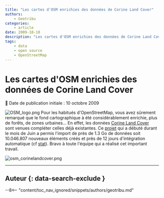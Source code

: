 ```yaml
---
title: "Les cartes d'OSM enrichies des données de Corine Land Cover"
authors:
    - Geotribu
categories:
    - article
date: 2009-10-10
description: "Les cartes d'OSM enrichies des données de Corine Land Cover"
tags:
    - data
    - open source
    - OpenStreetMap
---
```


# Les cartes d'OSM enrichies des données de Corine Land Cover

:calendar: Date de publication initiale : 10 octobre 2009

![OSM_logo.png](https://cdn.geotribu.fr/img/logos-icones/OpenStreetMap/Openstreetmap.png) Pour les habitués d'OpenStreetMap, vous avez sûrement remarqué que le fond cartographique à été considérablement enrichie, plus de forêts, de zones urbaines... En effet, les données [Corine Land Cover](http://www.ifen.fr/index.php?id=88) sont venues compléter celles déjà existantes. Ce [projet](https://wiki.openstreetmap.org/wiki/WikiProject_France/Corine_Land_Cover/#Import_CLCF06) qui a débuté durant le mois de Juin a permis l'import de près de 1.3 Go de données soit 10.046.807 nouveaux éléments créés et près de 12 jours d'intégration automatique (cf [stat](http://osmose.openstreetmap.fr/map/cgi-bin/clc.py)). Bravo à toute l'équipe qui a réalisé cet important travail.

![osm_corinelandcover.png](https://cdn.geotribu.fr/img/OSM/osm_corinelandcover.png)

----

## Auteur {: data-search-exclude }

--8<-- "content/toc_nav_ignored/snippets/authors/geotribu.md"
